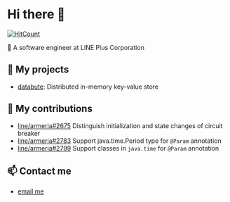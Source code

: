 # Hi there 👋

[![HitCount](http://hits.dwyl.com/ghkim3221/ghkim3221.svg)](http://hits.dwyl.com/ghkim3221/ghkim3221)

🤔 A software engineer at LINE Plus Corporation

## 🔭 My projects

 - [databute](https://github.com/databute): Distributed in-memory key-value store
 
## 👯 My contributions

 - [line/armeria#2675](https://github.com/line/armeria/pull/2675) Distinguish initialization and state changes of circuit breaker
 - [line/armeria#2783](https://github.com/line/armeria/pull/2783) Support java.time.Period type for `@Param` annotation
 - [line/armeria#2799](https://github.com/line/armeria/pull/2799) Support classes in `java.time` for `@Param` annotation

## 📫 Contact me

- [email me](mailto:ghkim3221@gmail.com)

<!--
**ghkim3221/ghkim3221** is a ✨ _special_ ✨ repository because its `README.md` (this file) appears on your GitHub profile.

Here are some ideas to get you started:

- 🔭 I’m currently working on ...
- 🌱 I’m currently learning ...
- 👯 I’m looking to collaborate on ...
- 🤔 I’m looking for help with ...
- 💬 Ask me about ...
- 📫 How to reach me: ...
- 😄 Pronouns: ...
- ⚡ Fun fact: ...
-->
